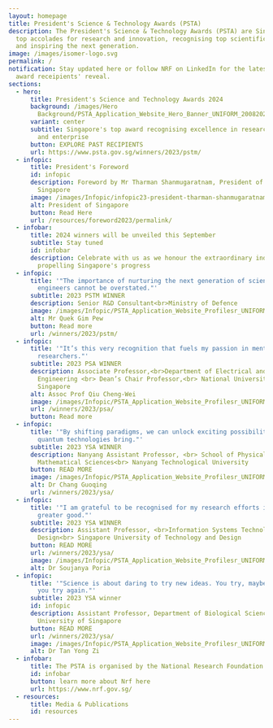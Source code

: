 ```yaml
---
layout: homepage
title: President's Science & Technology Awards (PSTA)
description: The President's Science & Technology Awards (PSTA) are Singapore's
  top accolades for research and innovation, recognising top scientific talent
  and inspiring the next generation.
image: /images/isomer-logo.svg
permalink: /
notification: Stay updated here or follow NRF on LinkedIn for the latest on the
  award receipients' reveal.
sections:
  - hero:
      title: President's Science and Technology Awards 2024
      background: /images/Hero
        Background/PSTA_Application_Website_Hero_Banner_UNIFORM_20082024_2__1_.png
      variant: center
      subtitle: Singapore's top award recognising excellence in research, innovation
        and enterprise
      button: EXPLORE PAST RECIPIENTS
      url: https://www.psta.gov.sg/winners/2023/pstm/
  - infopic:
      title: President's Foreword
      id: infopic
      description: Foreword by Mr Tharman Shanmugaratnam, President of The Republic of
        Singapore
      image: /images/Infopic/infopic23-president-tharman-shanmugaratnam.png
      alt: President of Singapore
      button: Read Here
      url: /resources/foreword2023/permalink/
  - infobar:
      title: 2024 winners will be unveiled this September
      subtitle: Stay tuned
      id: infobar
      description: Celebrate with us as we honour the extraordinary individuals
        propelling Singapore's progress
  - infopic:
      title: '"The importance of nurturing the next generation of scientists and
        engineers cannot be overstated."'
      subtitle: 2023 PSTM WINNER
      description: Senior R&D Consultant<br>Ministry of Defence
      image: /images/Infopic/PSTA_Application_Website_Profilesr_UNIFORM_26082024_1.png
      alt: Mr Quek Gim Pew
      button: Read more
      url: /winners/2023/pstm/
  - infopic:
      title: '"It’s this very recognition that fuels my passion in mentoring young
        researchers."'
      subtitle: 2023 PSA WINNER
      description: Associate Professor,<br>Department of Electrical and Computer
        Engineering <br> Dean’s Chair Professor,<br> National University of
        Singapore
      alt: Assoc Prof Qiu Cheng-Wei
      image: /images/Infopic/PSTA_Application_Website_Profilesr_UNIFORM_26082024_2.png
      url: /winners/2023/psa/
      button: Read more
  - infopic:
      title: '"By shifting paradigms, we can unlock exciting possibilities that
        quantum technologies bring."'
      subtitle: 2023 YSA WINNER
      description: Nanyang Assistant Professor, <br> School of Physical and
        Mathematical Sciences<br> Nanyang Technological University
      button: READ MORE
      image: /images/Infopic/PSTA_Application_Website_Profilesr_UNIFORM_20082024_3__1_.png
      alt: Dr Chang Guoqing
      url: /winners/2023/ysa/
  - infopic:
      title: '"I am grateful to be recognised for my research efforts in AI for the
        greater good."'
      subtitle: 2023 YSA WINNER
      description: Assistant Professor, <br>Information Systems Technology and
        Design<br> Singapore University of Technology and Design
      button: READ MORE
      url: /winners/2023/ysa/
      image: /images/Infopic/PSTA_Application_Website_Profilesr_UNIFORM_26082024_4.png
      alt: Dr Soujanya Poria
  - infopic:
      title: '"Science is about daring to try new ideas. You try, maybe fail, but then
        you try again."'
      subtitle: 2023 YSA winner
      id: infopic
      description: Assistant Professor, Department of Biological Sciences<br> National
        University of Singapore
      button: READ MORE
      url: /winners/2023/ysa/
      image: /images/Infopic/PSTA_Application_Website_Profilesr_UNIFORM_20082024_5__1_.png
      alt: Dr Tan Yong Zi
  - infobar:
      title: The PSTA is organised by the National Research Foundation
      id: infobar
      button: learn more about Nrf here
      url: https://www.nrf.gov.sg/
  - resources:
      title: Media & Publications
      id: resources
---
```

